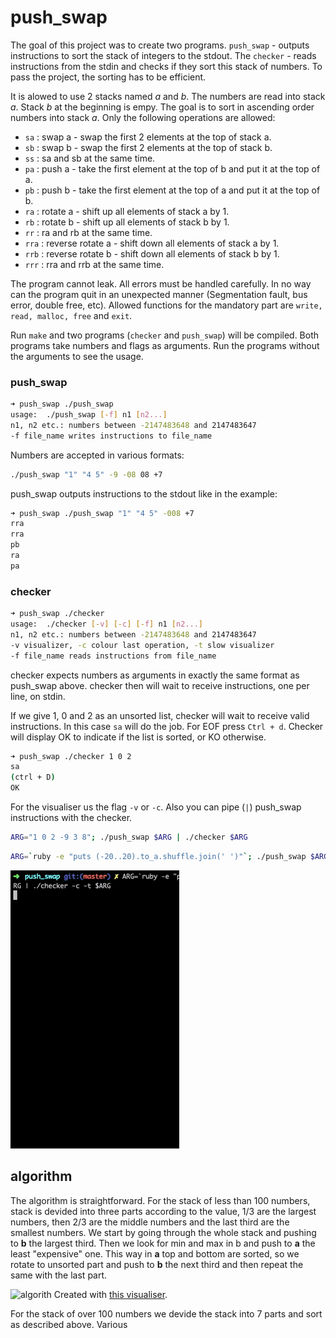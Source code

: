 # push_swap

The goal of this project was to create two programs. ```push_swap``` - outputs instructions to sort the stack of integers to the stdout. The ```checker``` - reads instructions from the stdin and checks if they sort this stack of numbers. To pass the project, the sorting has to be efficient.


It is alowed to use 2 stacks named *a* and *b*. The numbers are read into stack *a*. Stack *b* at the beginning is empy. The goal is to sort in ascending order numbers into stack *a*. Only the following operations are allowed:
- ```sa``` : swap a - swap the first 2 elements at the top of stack a.
- ```sb``` : swap b - swap the first 2 elements at the top of stack b.
- ```ss``` : sa and sb at the same time.
- ```pa``` : push a - take the first element at the top of b and put it at the top of a.
- ```pb``` : push b - take the first element at the top of a and put it at the top of b.
- ```ra``` : rotate a - shift up all elements of stack a by 1.
- ```rb``` : rotate b - shift up all elements of stack b by 1.
- ```rr``` : ra and rb at the same time.
- ```rra``` : reverse rotate a - shift down all elements of stack a by 1.
- ```rrb``` : reverse rotate b - shift down all elements of stack b by 1.
- ```rrr``` : rra and rrb at the same time.

The program cannot leak. All errors must be handled carefully. In no way can the program quit in an unexpected manner (Segmentation fault, bus error, double free, etc). Allowed functions for the mandatory part are ```write, read, malloc, free``` and ```exit```.

Run ```make``` and two programs (```checker``` and ```push_swap```) will be compiled. Both programs take numbers and flags as arguments. Run the programs without the arguments to see the usage.

### push_swap

```bash
➜ push_swap ./push_swap
usage:	./push_swap [-f] n1 [n2...]
n1, n2 etc.: numbers between -2147483648 and 2147483647
-f file_name writes instructions to file_name
```

Numbers are accepted in various formats:
```bash
./push_swap "1" "4 5" -9 -08 08 +7
```

push_swap outputs instructions to the stdout like in the example:
```bash
➜ push_swap ./push_swap "1" "4 5" -008 +7
rra
rra
pb
ra
pa
```

### checker

```bash
➜ push_swap ./checker
usage:	./checker [-v] [-c] [-f] n1 [n2...]
n1, n2 etc.: numbers between -2147483648 and 2147483647
-v visualizer, -c colour last operation, -t slow visualizer
-f file_name reads instructions from file_name
```

checker expects numbers as arguments in exactly the same format as push_swap above. checker then will wait to receive instructions, one per line, on stdin.

If we give 1, 0 and 2 as an unsorted list, checker will wait to receive valid instructions. In this case ```sa``` will do the job. For EOF press ```Ctrl + d```. Checker will display OK to indicate if the list is sorted, or KO otherwise.

```bash
➜ push_swap ./checker 1 0 2
sa
(ctrl + D)
OK
```

For the visualiser us the flag ```-v``` or ```-c```. Also you can pipe (```|```) push_swap instructions with the checker. 
```bash
ARG="1 0 2 -9 3 8"; ./push_swap $ARG | ./checker $ARG
``` 
```bash
ARG=`ruby -e "puts (-20..20).to_a.shuffle.join(' ')"`; ./push_swap $ARG | ./checker -c -t $ARG
```

![push_swap](https://github.com/sharvas/push_swap/raw/master/images/ps_vis_1.gif)


## algorithm
The algorithm is straightforward. For the stack of less than 100 numbers, stack is devided into three parts according to the value, 1/3 are the largest numbers, then 2/3 are the middle numbers and the last third are the smallest numbers. We start by going through the whole stack and pushing to **b** the largest third. Then we look for min and max in b and push to **a** the least "expensive" one. This way in **a** top and bottom are sorted, so we rotate to unsorted part and push to **b** the next third and then repeat the same with the last part.

![algorith](https://github.com/sharvas/push_swap/raw/master/images/ps_vis_2.gif)
Created with [this visualiser](https://github.com/o-reo/push_swap_visualizer).

For the stack of over 100 numbers we devide the stack into 7 parts and sort as described above. Various 
<!--stackedit_data:
eyJoaXN0b3J5IjpbLTIxNDA3NTAyMjcsMjQ2ODk0MTExLC0zMD
M2MDk4NTgsOTMxMTIxNzc2LC03NDgwMTM3ODEsNjA3MjgxNzA1
XX0=
-->
